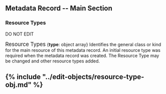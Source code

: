 ## Metadata Record -- Main Section
### Resource Types
DO NOT EDIT

<span class="md-panel" style="font-size: larger">Resource Types</span> <i class="fa fa-asterisk required" title="Required"> </i> {**type**: object array} Identifies the general class or kind for the main resource of this metadata record. An initial resource type was required when the metadata record was created.  The <span class="md-panel">Resource Type</span> may be changed and other resource types added.

{% include "../edit-objects/resource-type-obj.md" %}
---
